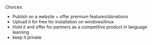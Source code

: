 Choices:

- Publish on a website + offer premium features/donations
- Upload it for free for installation on windows/linux
- Hold it and offer for partners as a competitive product in language learning
- keep it private
